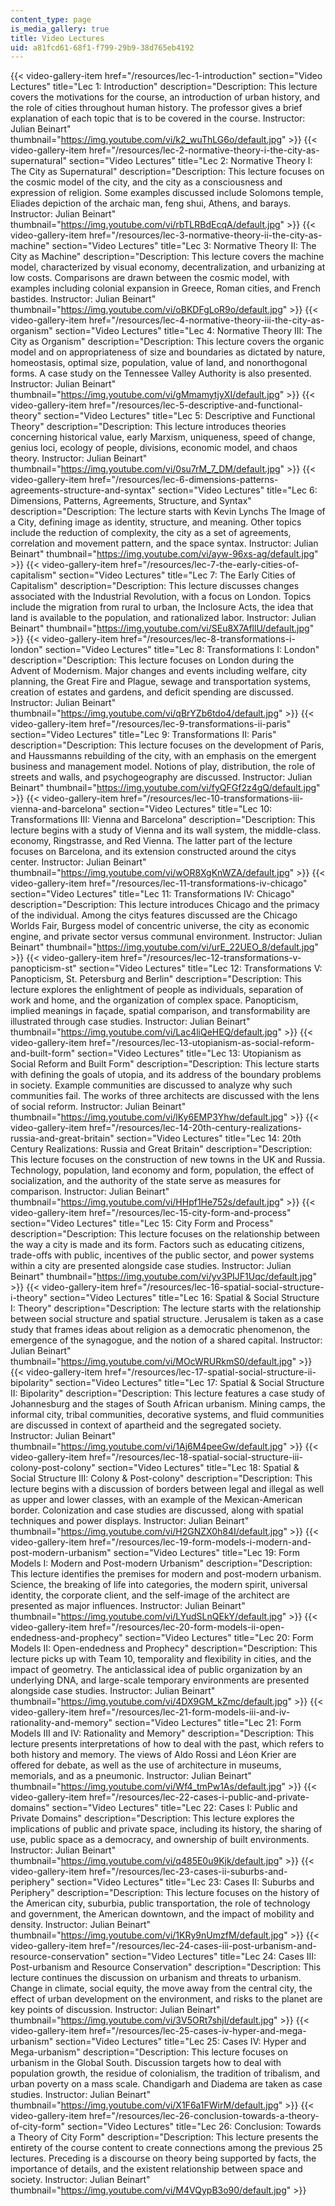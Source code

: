 ```yaml
---
content_type: page
is_media_gallery: true
title: Video Lectures
uid: a81fcd61-68f1-f799-29b9-38d765eb4192
---
```

{{< video-gallery-item href="/resources/lec-1-introduction" section="Video Lectures" title="Lec 1: Introduction" description="Description: This lecture covers the motivations for the course, an introduction of urban history, and the role of cities throughout human history. The professor gives a brief explanation of each topic that is to be covered in the course. Instructor: Julian Beinart" thumbnail="https://img.youtube.com/vi/k2_wuThLG6o/default.jpg" >}} {{< video-gallery-item href="/resources/lec-2-normative-theory-i-the-city-as-supernatural" section="Video Lectures" title="Lec 2: Normative Theory I: The City as Supernatural" description="Description: This lecture focuses on the cosmic model of the city, and the city as a consciousness and expression of religion. Some examples discussed include Solomons temple, Eliades depiction of the archaic man, feng shui, Athens, and barays. Instructor: Julian Beinart" thumbnail="https://img.youtube.com/vi/rbTLRBdEcqA/default.jpg" >}} {{< video-gallery-item href="/resources/lec-3-normative-theory-ii-the-city-as-machine" section="Video Lectures" title="Lec 3: Normative Theory II: The City as Machine" description="Description: This lecture covers the machine model, characterized by visual economy, decentralization, and urbanizing at low costs. Comparisons are drawn between the cosmic model, with examples including colonial expansion in Greece, Roman cities, and French bastides. Instructor: Julian Beinart" thumbnail="https://img.youtube.com/vi/oBKDFgLoR9o/default.jpg" >}} {{< video-gallery-item href="/resources/lec-4-normative-theory-iii-the-city-as-organism" section="Video Lectures" title="Lec 4: Normative Theory III: The City as Organism" description="Description: This lecture covers the organic model and on appropriateness of size and boundaries as dictated by nature, homeostasis, optimal size, population, value of land, and nonorthogonal forms. A case study on the Tennessee Valley Authority is also presented. Instructor: Julian Beinart" thumbnail="https://img.youtube.com/vi/gMmamytjyXI/default.jpg" >}} {{< video-gallery-item href="/resources/lec-5-descriptive-and-functional-theory" section="Video Lectures" title="Lec 5: Descriptive and Functional Theory" description="Description: This lecture introduces theories concerning historical value, early Marxism, uniqueness, speed of change, genius loci, ecology of people, divisions, economic model, and chaos theory. Instructor: Julian Beinart" thumbnail="https://img.youtube.com/vi/0su7rM_7_DM/default.jpg" >}} {{< video-gallery-item href="/resources/lec-6-dimensions-patterns-agreements-structure-and-syntax" section="Video Lectures" title="Lec 6: Dimensions, Patterns, Agreements, Structure, and Syntax" description="Description: The lecture starts with Kevin Lynchs The Image of a City, defining image as identity, structure, and meaning. Other topics include the reduction of complexity, the city as a set of agreements, correlation and movement pattern, and the space syntax. Instructor: Julian Beinart" thumbnail="https://img.youtube.com/vi/ayw-96xs-ag/default.jpg" >}} {{< video-gallery-item href="/resources/lec-7-the-early-cities-of-capitalism" section="Video Lectures" title="Lec 7: The Early Cities of Capitalism" description="Description: This lecture discusses changes associated with the Industrial Revolution, with a focus on London. Topics include the migration from rural to urban, the Inclosure Acts, the idea that land is available to the population, and rationalized labor. Instructor: Julian Beinart" thumbnail="https://img.youtube.com/vi/SEu8X7AfllU/default.jpg" >}} {{< video-gallery-item href="/resources/lec-8-transformations-i-london" section="Video Lectures" title="Lec 8: Transformations I: London" description="Description: This lecture focuses on London during the Advent of Modernism. Major changes and events including welfare, city planning, the Great Fire and Plague, sewage and transportation systems, creation of estates and gardens, and deficit spending are discussed. Instructor: Julian Beinart" thumbnail="https://img.youtube.com/vi/qBrYZb6tdo4/default.jpg" >}} {{< video-gallery-item href="/resources/lec-9-transformations-ii-paris" section="Video Lectures" title="Lec 9: Transformations II: Paris" description="Description: This lecture focuses on the development of Paris, and Haussmanns rebuilding of the city, with an emphasis on the emergent business and management model. Notions of play, distribution, the role of streets and walls, and psychogeography are discussed. Instructor: Julian Beinart" thumbnail="https://img.youtube.com/vi/fyQFGf2z4gQ/default.jpg" >}} {{< video-gallery-item href="/resources/lec-10-transformations-iii-vienna-and-barcelona" section="Video Lectures" title="Lec 10: Transformations III: Vienna and Barcelona" description="Description: This lecture begins with a study of Vienna and its wall system, the middle-class. economy, Ringstrasse, and Red Vienna. The latter part of the lecture focuses on Barcelona, and its extension constructed around the citys center. Instructor: Julian Beinart" thumbnail="https://img.youtube.com/vi/wOR8XgKnWZA/default.jpg" >}} {{< video-gallery-item href="/resources/lec-11-transformations-iv-chicago" section="Video Lectures" title="Lec 11: Transformations IV: Chicago" description="Description: This lecture introduces Chicago and the primacy of the individual. Among the citys features discussed are the Chicago Worlds Fair, Burgess model of concentric universe, the city as economic engine, and private sector versus communal environment. Instructor: Julian Beinart" thumbnail="https://img.youtube.com/vi/urE_22UEO_8/default.jpg" >}} {{< video-gallery-item href="/resources/lec-12-transformations-v-panopticism-st" section="Video Lectures" title="Lec 12: Transformations V: Panopticism, St. Petersburg and Berlin" description="Description: This lecture explores the enlightment of people as individuals, separation of work and home, and the organization of complex space. Panopticism, implied meanings in façade, spatial comparison, and transformability are illustrated through case studies. Instructor: Julian Beinart" thumbnail="https://img.youtube.com/vi/Lac4liQeHEQ/default.jpg" >}} {{< video-gallery-item href="/resources/lec-13-utopianism-as-social-reform-and-built-form" section="Video Lectures" title="Lec 13: Utopianism as Social Reform and Built Form" description="Description: This lecture starts with defining the goals of utopia, and its address of the boundary problems in society. Example communities are discussed to analyze why such communities fail. The works of three architects are discussed with the lens of social reform. Instructor: Julian Beinart" thumbnail="https://img.youtube.com/vi/lKy6EMP3Yhw/default.jpg" >}} {{< video-gallery-item href="/resources/lec-14-20th-century-realizations-russia-and-great-britain" section="Video Lectures" title="Lec 14: 20th Century Realizations: Russia and Great Britain" description="Description: This lecture focuses on the construction of new towns in the UK and Russia. Technology, population, land economy and form, population, the effect of socialization, and the authority of the state serve as measures for comparison. Instructor: Julian Beinart" thumbnail="https://img.youtube.com/vi/HHpf1He752s/default.jpg" >}} {{< video-gallery-item href="/resources/lec-15-city-form-and-process" section="Video Lectures" title="Lec 15: City Form and Process" description="Description: This lecture focuses on the relationship between the way a city is made and its form. Factors such as educating citizens, trade-offs with public, incentives of the public sector, and power systems within a city are presented alongside case studies. Instructor: Julian Beinart" thumbnail="https://img.youtube.com/vi/yv3PIJF1Uqc/default.jpg" >}} {{< video-gallery-item href="/resources/lec-16-spatial-social-structure-i-theory" section="Video Lectures" title="Lec 16: Spatial & Social Structure I: Theory" description="Description: The lecture starts with the relationship between social structure and spatial structure. Jerusalem is taken as a case study that frames ideas about religion as a democratic phenomenon, the emergence of the synagogue, and the notion of a shared capital. Instructor: Julian Beinart" thumbnail="https://img.youtube.com/vi/MOcWRURkmS0/default.jpg" >}} {{< video-gallery-item href="/resources/lec-17-spatial-social-structure-ii-bipolarity" section="Video Lectures" title="Lec 17: Spatial & Social Structure II: Bipolarity" description="Description: This lecture features a case study of Johannesburg and the stages of South African urbanism. Mining camps, the informal city, tribal communities, decorative systems, and fluid communities are discussed in context of apartheid and the segregated society. Instructor: Julian Beinart" thumbnail="https://img.youtube.com/vi/1Aj6M4peeGw/default.jpg" >}} {{< video-gallery-item href="/resources/lec-18-spatial-social-structure-iii-colony-post-colony" section="Video Lectures" title="Lec 18: Spatial & Social Structure III: Colony & Post-colony" description="Description: This lecture begins with a discussion of borders between legal and illegal as well as upper and lower classes, with an example of the Mexican-American border. Colonization and case studies are discussed, along with spatial techniques and power displays. Instructor: Julian Beinart" thumbnail="https://img.youtube.com/vi/H2GNZX0h84I/default.jpg" >}} {{< video-gallery-item href="/resources/lec-19-form-models-i-modern-and-post-modern-urbanism" section="Video Lectures" title="Lec 19: Form Models I: Modern and Post-modern Urbanism" description="Description: This lecture identifies the premises for modern and post-modern urbanism. Science, the breaking of life into categories, the modern spirit, universal identity, the corporate client, and the self-image of the architect are presented as major influences. Instructor: Julian Beinart" thumbnail="https://img.youtube.com/vi/LYudSLnQEkY/default.jpg" >}} {{< video-gallery-item href="/resources/lec-20-form-models-ii-open-endedness-and-prophecy" section="Video Lectures" title="Lec 20: Form Models II: Open-endedness and Prophecy" description="Description: This lecture picks up with Team 10, temporality and flexibility in cities, and the impact of geometry. The anticlassical idea of public organization by an underlying DNA, and large-scale temporary environments are presented alongside case studies. Instructor: Julian Beinart" thumbnail="https://img.youtube.com/vi/4DX9GM_kZmc/default.jpg" >}} {{< video-gallery-item href="/resources/lec-21-form-models-iii-and-iv-rationality-and-memory" section="Video Lectures" title="Lec 21: Form Models III and IV: Rationality and Memory" description="Description: This lecture presents interpretations of how to deal with the past, which refers to both history and memory. The views of Aldo Rossi and Léon Krier are offered for debate, as well as the use of architecture in museums, memorials, and as a pneumonic. Instructor: Julian Beinart" thumbnail="https://img.youtube.com/vi/Wf4_tmPw1As/default.jpg" >}} {{< video-gallery-item href="/resources/lec-22-cases-i-public-and-private-domains" section="Video Lectures" title="Lec 22: Cases I: Public and Private Domains" description="Description: This lecture explores the implications of public and private space, including its history, the sharing of use, public space as a democracy, and ownership of built environments. Instructor: Julian Beinart" thumbnail="https://img.youtube.com/vi/q485E0u9Kjk/default.jpg" >}} {{< video-gallery-item href="/resources/lec-23-cases-ii-suburbs-and-periphery" section="Video Lectures" title="Lec 23: Cases II: Suburbs and Periphery" description="Description: This lecture focuses on the history of the American city, suburbia, public transportation, the role of technology and government, the American downtown, and the impact of mobility and density. Instructor: Julian Beinart" thumbnail="https://img.youtube.com/vi/1KRy9nUmzfM/default.jpg" >}} {{< video-gallery-item href="/resources/lec-24-cases-iii-post-urbanism-and-resource-conservation" section="Video Lectures" title="Lec 24: Cases III: Post-urbanism and Resource Conservation" description="Description: This lecture continues the discussion on urbanism and threats to urbanism. Change in climate, social equity, the move away from the central city, the effect of urban development on the environment, and risks to the planet are key points of discussion. Instructor: Julian Beinart" thumbnail="https://img.youtube.com/vi/3V5ORt7shjI/default.jpg" >}} {{< video-gallery-item href="/resources/lec-25-cases-iv-hyper-and-mega-urbanism" section="Video Lectures" title="Lec 25: Cases IV: Hyper and Mega-urbanism" description="Description: This lecture focuses on urbanism in the Global South. Discussion targets how to deal with population growth, the residue of colonialism, the tradition of tribalism, and urban poverty on a mass scale. Chandigarh and Diadema are taken as case studies. Instructor: Julian Beinart" thumbnail="https://img.youtube.com/vi/X1F6a1FWirM/default.jpg" >}} {{< video-gallery-item href="/resources/lec-26-conclusion-towards-a-theory-of-city-form" section="Video Lectures" title="Lec 26: Conclusion: Towards a Theory of City Form" description="Description: This lecture presents the entirety of the course content to create connections among the previous 25 lectures. Preceding is a discourse on theory being supported by facts, the importance of details, and the existent relationship between space and society. Instructor: Julian Beinart" thumbnail="https://img.youtube.com/vi/M4VQypB3o90/default.jpg" >}}
